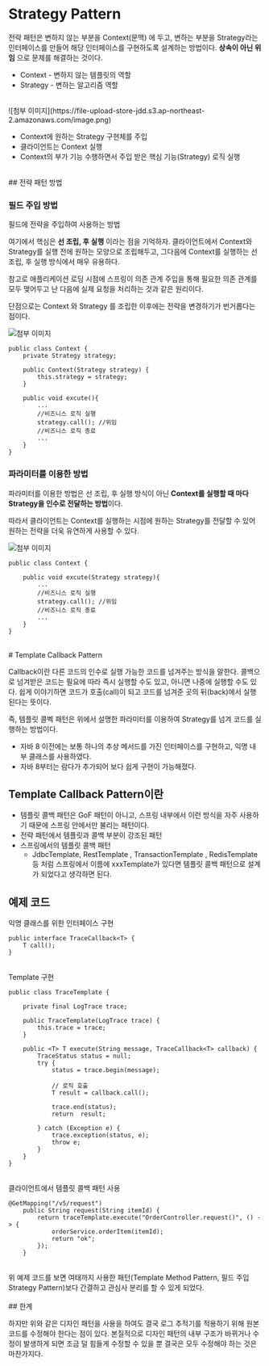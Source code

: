 # Strategy Pattern

전략 패턴은 변하지 않는 부분을 Context(문맥) 에 두고, 변하는 부분을 Strategy라는 인터페이스를 만들어 해당 인터페이스를 구현하도록 설계하는 방법이다. **상속이 아닌 위임** 으로 문제를 해결하는 것이다.

* Context - 변하지 않는 템플릿의 역할
* Strategy - 변하는 알고리즘 역할


<br>
![첨부 이미지](https://file-upload-store-jdd.s3.ap-northeast-2.amazonaws.com/image.png)

* Context에 원하는 Strategy 구현체를 주입
* 클라이언트는 Context 실행
* Context의 부가 기능 수행하면서 주입 받은 핵심 기능(Strategy) 로직 실행


<br>
## 전략 패턴 방법

### 필드 주입 방법

필드에 전략을 주입하여 사용하는 방법

여기에서 핵심은 **선 조립, 후 실행** 이라는 점을 기억하자. 클라이언트에서 Context와 Strategy를 실행 전에 원하는 모양으로 조립해두고, 그다음에 Context를 실행하는 선 조립, 후 실행 방식에서 매우 유용하다.

참고로 애플리케이션 로딩 시점에 스프링이 의존 관계 주입을 통해 필요한 의존 관계를 모두 맺어두고 난 다음에 실제 요청을 처리하는 것과 같은 원리이다.

단점으로는 Context 와 Strategy 를 조립한 이후에는 전략을 변경하기가 번거롭다는 점이다.

![첨부 이미지](https://file-upload-store-jdd.s3.ap-northeast-2.amazonaws.com/image.png)

```
public class Context {
    private Strategy strategy;
    
    public Context(Strategy strategy) {
        this.strategy = strategy;
    }
    
    public void excute(){
        ...
        //비즈니스 로직 실행
        strategy.call(); //위임
        //비즈니스 로직 종료
        ...
    }
}
```


### 파라미터를 이용한 방법

파라미터를 이용한 방법은 선 조립, 후 실행 방식이 아닌 <strong>Context를 실행할 때 마다 Strategy을 인수로 전달하는 방법</strong>이다.

따라서 클라이언트는 Context를 실행하는 시점에 원하는 Strategy를 전달할 수 있어 원하는 전략을 더욱 유연하게 사용할 수 있다.

![첨부 이미지](https://file-upload-store-jdd.s3.ap-northeast-2.amazonaws.com/%EC%A0%84%EB%9E%B5%ED%8C%A8%ED%84%B4.JPG)

```
public class Context {
    
    public void excute(Strategy strategy){
        ...
        //비즈니스 로직 실행
        strategy.call(); //위임
        //비즈니스 로직 종료
        ...
    }
}
```


<br>
# Template Callback Pattern

Callback이란 다른 코드의 인수로 실행 가능한 코드를 넘겨주는 방식을 말한다. 콜백으로 넘겨받은 코드는 필요에 따라 즉시 실행할 수도 있고, 아니면 나중에 실행할 수도 있다. 쉽게 이야기하면 코드가 호출(call)이 되고 코드를 넘겨준 곳의 뒤(back)에서 실행된다는 뜻이다.

즉, 템플릿 콜벡 패턴은 위에서 설명한 파라미터를 이용하여 Strategy를 넘겨 코드를 실행하는 방법이다.

* 자바 8 이전에는 보통 하나의 추상 메서드를 가진 인터페이스를 구현하고, 익명 내부 클래스를 사용하였다.
* 자바 8부터는 람다가 추가되어 보다 쉽게 구현이 가능해졌다.


## Template Callback Pattern이란

* 템플릿 콜백 패턴은 GoF 패턴이 아니고, 스프링 내부에서 이런 방식을 자주 사용하기 때문에 스프링 안에서만 불리는 패턴이다.
* 전략 패턴에서 템플릿과 콜백 부분이 강조된 패턴
* 스프링에서의 템플릿 콜백 패턴
    * JdbcTemplate, RestTemplate , TransactionTemplate , RedisTemplate 등 처럼 스프링에서 이름에 xxxTemplate가 있다면 템플릿 콜백 패턴으로 설계가 되었다고 생각하면 된다.


## 예제 코드

익명 클래스를 위한 인터페이스 구현

```
public interface TraceCallback<T> {
    T call();
}
```


<br>
Template 구현

```
public class TraceTemplate {

    private final LogTrace trace;

    public TraceTemplate(LogTrace trace) {
        this.trace = trace;
    }

    public <T> T execute(String message, TraceCallback<T> callback) {
        TraceStatus status = null;
        try {
            status = trace.begin(message);

            // 로직 호출
            T result = callback.call();

            trace.end(status);
            return  result;

        } catch (Exception e) {
            trace.exception(status, e);
            throw e;
        }
    }
}
```


<br>
클라이언트에서 템플릿 콜백 패턴 사용

```
@GetMapping("/v5/request")
    public String request(String itemId) {
        return traceTemplate.execute("OrderController.request()", () -> {
            orderService.orderItem(itemId);
            return "ok";
        });
    }
```


<br>
위 예제 코드를 보면 여태까지 사용한 패턴(Template Method Pattern, 필드 주입 Strategy Pattern)보다 간결하고 관심사 분리를 할 수 있게 되었다.

<br>
<br>
## 한계

하지만 위와 같은 디자인 패턴을 사용을 하여도 결국 로그 추적기를 적용하기 위해 원본 코드를 수정해야 한다는 점이 있다. 본질적으로 디자인 패턴의 내부 구조가 바뀌거나 수정이 발생하게 되면 조금 덜 힘들게 수정할 수 있을 뿐 결국은 모두 수정해야 하는 것은 마찬가지다.